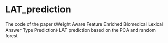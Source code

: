 # LAT_prediction
The code of the paper 《Weight Aware Feature Enriched Biomedical Lexical Answer Type Prediction》
LAT prediction based on the PCA and random forest 
